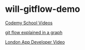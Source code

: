 # will-gitflow-demo

[Codemy School Videos](https://www.youtube.com/watch?v=uUuTYDg9XoI&list=PLjQo0sojbbxVHcVN4h9DMu6U6spKk21uP&index=1&ab_channel=CodemySchool)

[git flow explained in a graph](https://www.youtube.com/watch?v=1SXpE08hvGs&ab_channel=Devchild)

[London App Developer Video](https://www.youtube.com/watch?v=BYrt6luynCI&ab_channel=LondonAppDeveloper)
